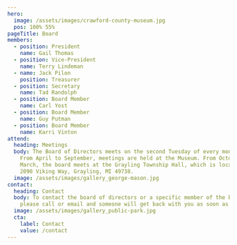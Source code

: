 ```yaml
---
hero: 
  image: /assets/images/crawford-county-museum.jpg
  pos: 100% 55%
pageTitle: Board
members:
  - position: President
    name: Gail Thomas
  - position: Vice-President
    name: Terry Lindeman
  - name: Jack Pilon
    position: Treasurer
  - position: Secretary
    name: Tad Randolph
  - position: Board Member
    name: Carl Yost
  - position: Board Member
    name: Guy Putman
  - position: Board Member
    name: Karri Vinton
attend:
  heading: Meetings
  body: The Board of Directors meets on the second Tuesday of every month at 3pm.
    From April to September, meetings are held at the Museum. From October to
    March, the board meets at the Grayling Township Hall, which is located at
    2090 Viking Way, Grayling, MI 49738.
  image: /assets/images/gallery_george-mason.jpg
contact:
  heading: Contact
  body: To contact the board of directors or a specific member of the board,
    please call or email and someone will get back with you as soon as possible
  image: /assets/images/gallery_public-park.jpg
  cta:
    label: Contact
    value: /contact
---
```

